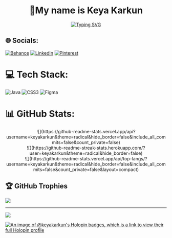 

<p align="center">
<h1 align="center">💫My name is Keya Karkun</h1>
</p>
<p align="center">
<a href="https://git.io/typing-svg"><img src="https://readme-typing-svg.herokuapp.com?font=Fira+Code&weight=200&duration=1000&color=C0188A&vCenter=true&multiline=true&random=false&width=800&height=150&lines=%F0%9F%8C%9FI'm+Android+Developer+%F0%9F%93%B1;I'm+currently+working+on+Bicycle+%F0%9F%9A%B2+Rental+application.;I'm+looking+to+collaborate+on+exciting+projects.%F0%9F%A4%A9;I'm+currently+learning+Flutter%2C+Kotlin.%F0%9F%98%8E+%E2%9C%A8" alt="Typing SVG" /></a>

## 🌐 Socials:
[![Behance](https://img.shields.io/badge/Behance-1769ff?logo=behance&logoColor=white)](https://behance.net/https://www.behance.net/keyakarkun) [![LinkedIn](https://img.shields.io/badge/LinkedIn-%230077B5.svg?logo=linkedin&logoColor=white)](https://linkedin.com/in/https://www.linkedin.com/in/keya-karkun-568801246/) [![Pinterest](https://img.shields.io/badge/Pinterest-%23E60023.svg?logo=Pinterest&logoColor=white)](https://pinterest.com/https://in.pinterest.com/keyakarkun/) 

# 💻 Tech Stack:
![Java](https://img.shields.io/badge/java-%23ED8B00.svg?style=for-the-badge&logo=openjdk&logoColor=white) ![CSS3](https://img.shields.io/badge/css3-%231572B6.svg?style=for-the-badge&logo=css3&logoColor=white) ![Figma](https://img.shields.io/badge/figma-%23F24E1E.svg?style=for-the-badge&logo=figma&logoColor=white)
# 📊 GitHub Stats:
<p align="center">
![](https://github-readme-stats.vercel.app/api?username=keyakarkun&theme=radical&hide_border=false&include_all_commits=false&count_private=false)<br/>
![](https://github-readme-streak-stats.herokuapp.com/?user=keyakarkun&theme=radical&hide_border=false)<br/>
![](https://github-readme-stats.vercel.app/api/top-langs/?username=keyakarkun&theme=radical&hide_border=false&include_all_commits=false&count_private=false&layout=compact)
</p>

## 🏆 GitHub Trophies
![](https://github-profile-trophy.vercel.app/?username=keyakarkun&theme=radical&no-frame=false&no-bg=false&margin-w=4)

---
[![](https://visitcount.itsvg.in/api?id=keyakarkun&icon=0&color=0)](https://visitcount.itsvg.in)

<!-- Proudly created with GPRM ( https://gprm.itsvg.in ) -->
[![An image of @keyakarkun's Holopin badges, which is a link to view their full Holopin profile](https://holopin.me/keyakarkun)](https://holopin.io/@keyakarkun)

